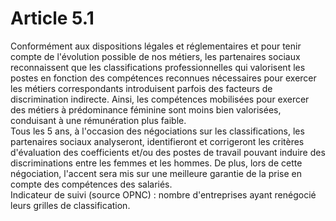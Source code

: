 # Article 5.1

  
Conformément aux dispositions légales et réglementaires et pour tenir compte de l'évolution possible de nos métiers, les partenaires sociaux reconnaissent que les classifications professionnelles qui valorisent les postes en fonction des compétences reconnues nécessaires pour exercer les métiers correspondants introduisent parfois des facteurs de discrimination indirecte. Ainsi, les compétences mobilisées pour exercer des métiers à prédominance féminine sont moins bien valorisées, conduisant à une rémunération plus faible.  
Tous les 5 ans, à l'occasion des négociations sur les classifications, les partenaires sociaux analyseront, identifieront et corrigeront les critères d'évaluation des coefficients et/ou des postes de travail pouvant induire des discriminations entre les femmes et les hommes. De plus, lors de cette négociation, l'accent sera mis sur une meilleure garantie de la prise en compte des compétences des salariés.  
Indicateur de suivi (source OPNC) : nombre d'entreprises ayant renégocié leurs grilles de classification.

